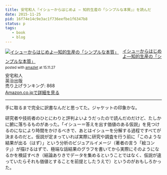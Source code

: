 ```yaml
---
title: 安宅和人『イシューからはじめよ ― 知的生産の「シンプルな本質」』を読んだ
date: 2015-11-25
pid: 16f74e14c9e3ac1f736eefbe1f6347b8
status: p
tags:
   - book
   - blog
---
```


<div class="amazlet-box" style="margin-bottom:0px;"><div class="amazlet-image" style="float:left;margin:0px 12px 1px 0px;"><a href="http://www.amazon.co.jp/exec/obidos/ASIN/4862760856/dotimpact-22/ref=nosim/" name="amazletlink" target="_blank"><img src="http://ecx.images-amazon.com/images/I/41Xo9o1l0sL._SL160_.jpg" alt="イシューからはじめよ―知的生産の「シンプルな本質」" style="border: none;" /></a></div><div class="amazlet-info" style="line-height:120%; margin-bottom: 10px"><div class="amazlet-name" style="margin-bottom:10px;line-height:120%"><a href="http://www.amazon.co.jp/exec/obidos/ASIN/4862760856/dotimpact-22/ref=nosim/" name="amazletlink" target="_blank">イシューからはじめよ―知的生産の「シンプルな本質」</a><div class="amazlet-powered-date" style="font-size:80%;margin-top:5px;line-height:120%">posted with <a href="http://www.amazlet.com/" title="amazlet" target="_blank">amazlet</a> at 15.11.27</div></div><div class="amazlet-detail">安宅和人 <br />英治出版 <br />売り上げランキング: 868<br /></div><div class="amazlet-sub-info" style="float: left;"><div class="amazlet-link" style="margin-top: 5px"><a href="http://www.amazon.co.jp/exec/obidos/ASIN/4862760856/dotimpact-22/ref=nosim/" name="amazletlink" target="_blank">Amazon.co.jpで詳細を見る</a></div></div></div><div class="amazlet-footer" style="clear: left"></div></div>

---- 

手に取るまで完全に訳書なんだと思ってた。ジャケットの印象かな。

研究者や技術者のひとにわりと評判よいようだったので読んだのだけど、たしかに腑に落ちるものがあった。「イシュー＝答えを出す価値のある仮説」を見つけるのになにより時間をかけるべきで、あとはイシューを分解する過程ですべてが決まるのだと。仮説が定まっていれば実際に研究や調査を行う前に「このような結果が出る（はず）」という分析のビジュアルイメージ（著者の言う「絵コンテ」）が描けるはずで、極端な話結果のグラフを書いてから実際にそのようになるかを検証すべき（結論ありきでデータを集めるということではなく、仮説が違っていたらそれも価値とすることを前提としたうえで）というのがおもしろかった。